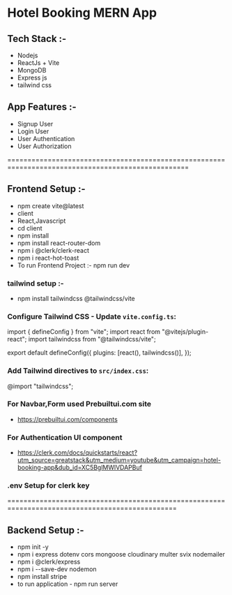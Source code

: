 # Hotel Booking MERN App

## Tech Stack :-
- Nodejs
- ReactJs + Vite
- MongoDB
- Express js
- tailwind css


## App Features :-
- Signup User
- Login User
- User Authentication
- User Authorization

===================================================================================================
## Frontend Setup :-
- npm create vite@latest
- client
- React,Javascript
- cd client
- npm install
- npm install react-router-dom
- npm i @clerk/clerk-react
- npm i react-hot-toast
- To run Frontend Project :-  npm run dev

### tailwind setup :-
- npm install tailwindcss @tailwindcss/vite

###  Configure Tailwind CSS - Update `vite.config.ts`:
import { defineConfig } from "vite";
import react from "@vitejs/plugin-react";
import tailwindcss from "@tailwindcss/vite";

export default defineConfig({
     plugins: [react(), tailwindcss()],
});

### Add Tailwind directives to `src/index.css`:
   @import "tailwindcss";

### For Navbar,Form used Prebuiltui.com site
- https://prebuiltui.com/components

### For Authentication UI component
- https://clerk.com/docs/quickstarts/react?utm_source=greatstack&utm_medium=youtube&utm_campaign=hotel-booking-app&dub_id=XC5BglMWlVDAPBuf

### .env Setup for clerk key

================================================================================================
## Backend Setup :-
- npm init -y
- npm i express dotenv cors mongoose cloudinary multer svix nodemailer
- npm i @clerk/express
- npm i --save-dev nodemon
- npm install stripe
- to run application - npm run server